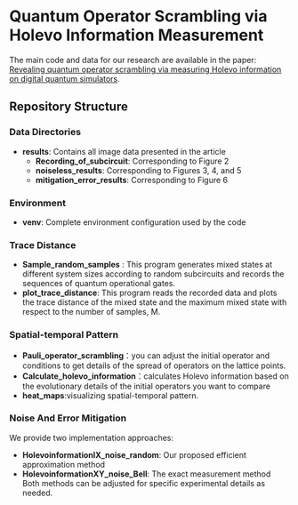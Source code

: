 # Quantum Operator Scrambling via Holevo Information Measurement

The main code and data for our research are available in the paper: [Revealing quantum operator scrambling via measuring Holevo information on digital quantum simulators](https://doi.org/10.48550/arXiv.2503.00918).

## Repository Structure

### Data Directories
- **results**: Contains all image data presented in the article
  - **Recording_of_subcircuit**: Corresponding to Figure 2
  - **noiseless_results**: Corresponding to Figures 3, 4, and 5
  - **mitigation_error_results**: Corresponding to Figure 6

### Environment
- **venv**: Complete environment configuration used by the code

### Trace Distance
- **Sample_random_samples** : 
  This program generates mixed states at different system sizes according to random subcircuits and records the sequences of quantum operational gates.
 - **plot_trace_distance**:
  This program reads the recorded data and plots the trace distance of the mixed state and the maximum mixed state with respect to the number of samples, M.
### Spatial-temporal Pattern
- **Pauli_operator_scrambling**：you can adjust the initial operator and conditions to get details of the spread of operators on the lattice points.
- **Calculate_holevo_information**：calculates Holevo information based on the evolutionary details of the initial operators you want to compare
- **heat_maps**:visualizing spatial-temporal pattern.
  

### Noise And Error Mitigation
We provide two implementation approaches:
- **HolevoinformationIX_noise_random**: Our proposed efficient approximation method
- **HolevoinformationXY_noise_Bell**: The exact measurement method
Both methods can be adjusted for specific experimental details as needed.



